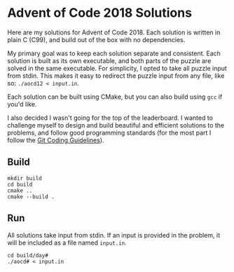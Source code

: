 # Advent of Code 2018 Solutions
Here are my solutions for Advent of Code 2018. Each solution is written in plain C (C99), and build out of the box with no dependencies.

My primary goal was to keep each solution separate and consistent. Each solution is built as its own executable, and both parts of the puzzle are solved in the same executable. For simplicity, I opted to take all puzzle input from stdin. This makes it easy to redirect the puzzle input from any file, like so: `./aocd12 < input.in`.

Each solution can be built using CMake, but you can also build using `gcc` if you'd like.

I also decided I wasn't going for the top of the leaderboard. I wanted to challenge myself to design and build beautiful and efficient solutions to the problems, and follow good programming standards (for the most part I follow the [Git Coding Guidelines](https://github.com/git/git/blob/master/Documentation/CodingGuidelines)).

## Build
```
mkdir build
cd build
cmake ..
cmake --build .
```

## Run
All solutions take input from stdin. If an input is provided in the problem, it will be included as a file named `input.in`.
```
cd build/day#
./aocd# < input.in
```